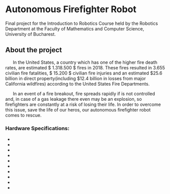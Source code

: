 # Autonomous Firefighter Robot
Final project for the Introduction to Robotics Course held by the Robotics Department at the Faculty of Mathematics and Computer Science,
University of Bucharest.

## About the project

&nbsp; &nbsp; &nbsp; In the United States, a country which has one of the higher fire death rates, are estimated $ 1.318.500 $ fires in 2018. These fires resulted in 3.655 civilian fire fatalities, $ 15.200 $ civilian fire injuries and an estimated $25.6 billion in direct property(including $12.4 billion in losses from major California wildfires) according to the United States Fire Departments.  

&nbsp; &nbsp; &nbsp; In an event of a fire breakout, fire spreads rapidly if is not controlled and, in case of a gas leakage there even may be an explosion, so firefighters are constantly at a risk of losing their life. In order to overcome this issue, save the life of our heros, our autonomous firefighter robot comes to rescue. 


### Hardware Specifications:
*
*
*
*
*
*
*
*
*
*
